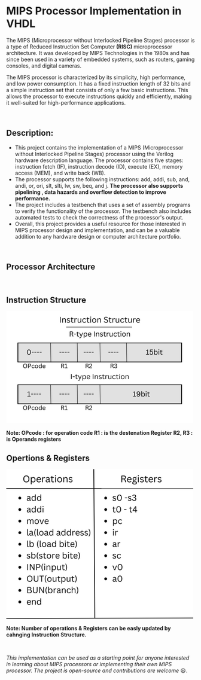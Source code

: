 <h1>MIPS Processor Implementation in VHDL</h1>
<p>The MIPS (Microprocessor without Interlocked Pipeline Stages) processor is a type of Reduced Instruction Set Computer<b> (RISC) </b>microprocessor architecture. It was developed by MIPS Technologies in the 1980s and has since been used in a variety of embedded systems, such as routers, gaming consoles, and digital cameras.

The MIPS processor is characterized by its simplicity, high performance, and low power consumption. It has a fixed instruction length of 32 bits and a simple instruction set that consists of only a few basic instructions. This allows the processor to execute instructions quickly and efficiently, making it well-suited for high-performance applications.</p>
<br>
<h2>Description:</h2>
<ul>
<li>This project contains the implementation of a MIPS (Microprocessor without Interlocked Pipeline Stages) processor using the Verilog hardware description language. The processor contains five stages: instruction fetch (IF), instruction decode (ID), execute (EX), memory access (MEM), and write back (WB).</li>
<li>The processor supports the following instructions: add, addi, sub, and, andi, or, ori, slt, slti, lw, sw, beq, and j. <b>The processor also supports pipelining , data hazards and overflow detection to improve performance.</b></li>
<li>The project includes a testbench that uses a set of assembly programs to verify the functionality of the processor. The testbench also includes automated tests to check the correctness of the processor's output.</li>
<li>Overall, this project provides a useful resource for those interested in MIPS processor design and implementation, and can be a valuable addition to any hardware design or computer architecture portfolio.</li>
</ul>
<br>

<h2>Processor Architecture</h2>


<br>
<h2 id = "Instruction_Structure">Instruction Structure</h2>
<img src="https://github.com/MedhatHassan/MIPS-Processor/blob/main/Images/Instruction%20Structure.png">
<P>
<b>Note: OPcode : for operation code R1 : is the destenation Register R2, R3 : is Operands registers </b>
</P>
<h2>Opertions & Registers</h2>
<img src="https://github.com/MedhatHassan/MIPS-Processor/blob/main/Images/Opertions%26Registers.png">
<P>
<b>Note: Number of operations & Registers can be easly updated by cahnging Instruction Structure.</b>
</P>
<br>
<p><i>This implementation can be used as a starting point for anyone interested in learning about MIPS processors or implementing their own MIPS processor. The project is open-source and contributions are welcome</i> 😃.</p>
